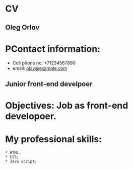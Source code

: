 # CV
## Oleg Orlov
# PContact information:
  * Cell phone no: +71234567890
  * email: olav@example.com
## Junior front-end develpoer
# Objectives: Job as front-end developoer.
# My professional skills:
    * HTML;
    * CSS;
    * Java script;
